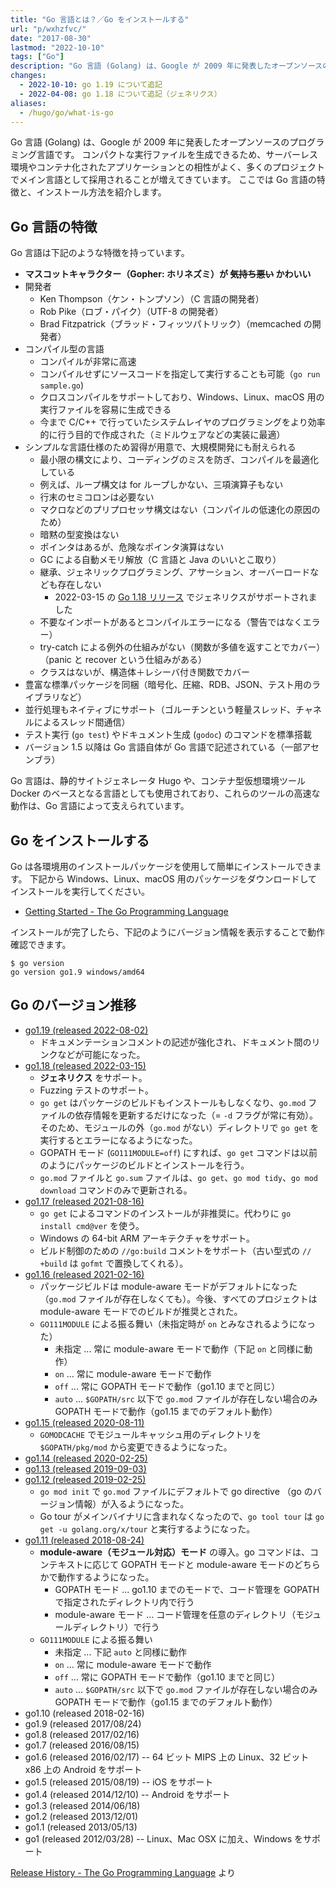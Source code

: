 ```yaml
---
title: "Go 言語とは？／Go をインストールする"
url: "p/wxhzfvc/"
date: "2017-08-30"
lastmod: "2022-10-10"
tags: ["Go"]
description: "Go 言語 (Golang) は、Google が 2009 年に発表したオープンソースのプログラミング言語です。ここでは Go 言語の特徴と、インストール方法を紹介します。"
changes:
  - 2022-10-10: go 1.19 について追記
  - 2022-04-08: go 1.18 について追記（ジェネリクス）
aliases:
  - /hugo/go/what-is-go
---
```


Go 言語 (Golang) は、Google が 2009 年に発表したオープンソースのプログラミング言語です。
コンパクトな実行ファイルを生成できるため、サーバーレス環境やコンテナ化されたアプリケーションとの相性がよく、多くのプロジェクトでメイン言語として採用されることが増えてきています。
ここでは Go 言語の特徴と、インストール方法を紹介します。

Go 言語の特徴
----

Go 言語は下記のような特徴を持っています。

* __マスコットキャラクター（Gopher: ホリネズミ）が ~~気持ち悪い~~ かわいい__
* 開発者
  * Ken Thompson（ケン・トンプソン）（C 言語の開発者）
  * Rob Pike（ロブ・パイク）（UTF-8 の開発者）
  * Brad Fitzpatrick（ブラッド・フィッツパトリック）（memcached の開発者）
* コンパイル型の言語
  * コンパイルが非常に高速
  * コンパイルせずにソースコードを指定して実行することも可能（`go run sample.go`)
  * クロスコンパイルをサポートしており、Windows、Linux、macOS 用の実行ファイルを容易に生成できる
  * 今まで C/C++ で行っていたシステムレイヤのプログラミングをより効率的に行う目的で作成された（ミドルウェアなどの実装に最適）
* シンプルな言語仕様のため習得が用意で、大規模開発にも耐えられる
  * 最小限の構文により、コーディングのミスを防ぎ、コンパイルを最適化している
  * 例えば、ループ構文は for ループしかない、三項演算子もない
  * 行末のセミコロンは必要ない
  * マクロなどのプリプロセッサ構文はない（コンパイルの低速化の原因のため）
  * 暗黙の型変換はない
  * ポインタはあるが、危険なポインタ演算はない
  * GC による自動メモリ解放（C 言語と Java のいいとこ取り）
  * 継承、ジェネリックプログラミング、アサーション、オーバーロードなども存在しない
    * 2022-03-15 の [Go 1.18 リリース](https://go.dev/doc/go1.18) でジェネリクスがサポートされました
  * 不要なインポートがあるとコンパイルエラーになる（警告ではなくエラー）
  * try-catch による例外の仕組みがない（関数が多値を返すことでカバー）（panic と recover という仕組みがある）
  * クラスはないが、構造体＋レシーバ付き関数でカバー
* 豊富な標準パッケージを同梱（暗号化、圧縮、RDB、JSON、テスト用のライブラリなど）
* 並行処理もネイティブにサポート（ゴルーチンという軽量スレッド、チャネルによるスレッド間通信）
* テスト実行 (`go test`) やドキュメント生成 (`godoc`) のコマンドを標準搭載
* バージョン 1.5 以降は Go 言語自体が Go 言語で記述されている（一部アセンブラ）

Go 言語は、静的サイトジェネレータ Hugo や、コンテナ型仮想環境ツール Docker のベースとなる言語としても使用されており、これらのツールの高速な動作は、Go 言語によって支えられています。


Go をインストールする
----

Go は各環境用のインストールパッケージを使用して簡単にインストールできます。
下記から Windows、Linux、macOS 用のパッケージをダウンロードしてインストールを実行してください。

- [Getting Started - The Go Programming Language](https://golang.org/doc/install)

インストールが完了したら、下記のようにバージョン情報を表示することで動作確認できます。

```console
$ go version
go version go1.9 windows/amd64
```


Go のバージョン推移
----

- [go1.19 (released 2022-08-02)](https://go.dev/doc/go1.19)
  - ドキュメンテーションコメントの記述が強化され、ドキュメント間のリンクなどが可能になった。
- [go1.18 (released 2022-03-15)](https://go.dev/doc/go1.18)
  - __ジェネリクス__ をサポート。
  - Fuzzing テストのサポート。
  - `go get` はパッケージのビルドもインストールもしなくなり、`go.mod` ファイルの依存情報を更新するだけになった（= `-d` フラグが常に有効）。そのため、モジュールの外（`go.mod` がない）ディレクトリで `go get` を実行するとエラーになるようになった。
  - GOPATH モード (`GO111MODULE=off`) にすれば、`go get` コマンドは以前のようにパッケージのビルドとインストールを行う。
  - `go.mod` ファイルと `go.sum` ファイルは、`go get`、`go mod tidy`、`go mod download` コマンドのみで更新される。
- [go1.17 (released 2021-08-16)](https://go.dev/doc/go1.17)
  - `go get` によるコマンドのインストールが非推奨に。代わりに `go install cmd@ver` を使う。
  - Windows の 64-bit ARM アーキテクチャをサポート。
  - ビルド制御のための `//go:build` コメントをサポート（古い型式の `// +build` は `gofmt` で置換してくれる）。
- [go1.16 (released 2021-02-16)](https://go.dev/doc/go1.16)
  - パッケージビルドは module-aware モードがデフォルトになった（`go.mod` ファイルが存在しなくても）。今後、すべてのプロジェクトは module-aware モードでのビルドが推奨とされた。
  - `GO111MODULE` による振る舞い（未指定時が `on` とみなされるようになった）
    - 未指定 ... 常に module-aware モードで動作（下記 `on` と同様に動作）
    - `on` ... 常に module-aware モードで動作
    - `off` ... 常に GOPATH モードで動作（go1.10 までと同じ）
    - `auto` ... `$GOPATH/src` 以下で `go.mod` ファイルが存在しない場合のみ GOPATH モードで動作（go1.15 までのデフォルト動作）
- [go1.15 (released 2020-08-11)](https://go.dev/doc/go1.15)
  - `GOMODCACHE` でモジュールキャッシュ用のディレクトリを `$GOPATH/pkg/mod` から変更できるようになった。
- [go1.14 (released 2020-02-25)](https://go.dev/doc/go1.14)
- [go1.13 (released 2019-09-03)](https://go.dev/doc/go1.13)
- [go1.12 (released 2019-02-25)](https://go.dev/doc/go1.12)
  - `go mod init` で `go.mod` ファイルにデフォルトで go directive （go のバージョン情報）が入るようになった。
  - Go tour がメインバイナリに含まれなくなったので、`go tool tour` は `go get -u golang.org/x/tour` と実行するようになった。
- [go1.11 (released 2018-08-24)](https://go.dev/doc/go1.11)
  - __module-aware（モジュール対応）モード__ の導入。go コマンドは、コンテキストに応じて GOPATH モードと module-aware モードのどちらかで動作するようになった。
    - GOPATH モード ... go1.10 までのモードで、コード管理を GOPATH で指定されたディレクトリ内で行う
    - module-aware モード ... コード管理を任意のディレクトリ（モジュールディレクトリ）で行う
  - `GO111MODULE` による振る舞い
    - 未指定 ... 下記 `auto` と同様に動作
    - `on` ... 常に module-aware モードで動作
    - `off` ... 常に GOPATH モードで動作（go1.10 までと同じ）
    - `auto` ... `$GOPATH/src` 以下で `go.mod` ファイルが存在しない場合のみ GOPATH モードで動作（go1.15 までのデフォルト動作）
- go1.10 (released 2018-02-16)
- go1.9 (released 2017/08/24)
- go1.8 (released 2017/02/16)
- go1.7 (released 2016/08/15)
- go1.6 (released 2016/02/17) -- 64 ビット MIPS 上の Linux、32 ビット x86 上の Android をサポート
- go1.5 (released 2015/08/19) -- iOS をサポート
- go1.4 (released 2014/12/10) -- Android をサポート
- go1.3 (released 2014/06/18)
- go1.2 (released 2013/12/01)
- go1.1 (released 2013/05/13)
- go1 (released 2012/03/28) -- Linux、Mac OSX に加え、Windows をサポート

[Release History - The Go Programming Language](https://golang.org/doc/devel/release.html) より

